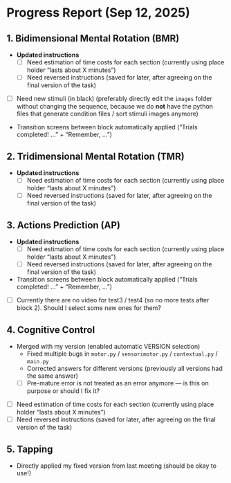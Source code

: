 # Progress Report (Sep 12, 2025)

## 1. Bidimensional Mental Rotation (BMR)
- **Updated instructions**
  - [ ] Need estimation of time costs for each section (currently using place holder “lasts about X minutes”)
  - [ ] Need reversed instructions (saved for later, after agreeing on the final version of the task)
- [ ] Need new stimuli (in black) (preferably directly edit the `images` folder without changing the sequence, because we do **not** have the python files that generate condition files / sort stimuli images anymore)
- Transition screens between block automatically applied (“Trials completed! …” + “Remember, …”)

## 2. Tridimensional Mental Rotation (TMR)
- **Updated instructions**
  - [ ] Need estimation of time costs for each section (currently using place holder “lasts about X minutes”)
  - [ ] Need reversed instructions (saved for later, after agreeing on the final version of the task)

## 3. Actions Prediction (AP)
- **Updated instructions**
  - [ ] Need estimation of time costs for each section (currently using place holder “lasts about X minutes”)
  - [ ] Need reversed instructions (saved for later, after agreeing on the final version of the task)
- Transition screens between block automatically applied (“Trials completed! …” + “Remember, …”)
- [ ] Currently there are no video for test3 / test4 (so no more tests after block 2). Should I select some new ones for them?

## 4. Cognitive Control
- Merged with my version (enabled automatic VERSION selection)
  - Fixed multiple bugs in `motor.py` / `sensorimotor.py` / `contextual.py` / `main.py`
  - Corrected answers for different versions (previously all versions had the same answer)
  - [ ] Pre-mature error is not treated as an error anymore — is this on purpose or should I fix it?
- [ ] Need estimation of time costs for each section (currently using place holder “lasts about X minutes”)
- [ ] Need reversed instructions (saved for later, after agreeing on the final version of the task)

## 5. Tapping
- Directly applied my fixed version from last meeting (should be okay to use!)
